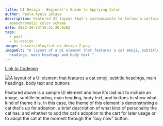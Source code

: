 ```yaml
---
title: UI Design - Beginner's Guide to Applying Color
author: Paola Ayala Zelaya
description: Featured UI layout that's customizable to follow a certain
  monochromatic color scheme
date: 2022-10-23T18:55:20.638Z
tags:
  - post
  - ui-design
image: /assets/blog/cat-ui-design-2.png
imageAlt: "A layout of a UI element that features a cat emoji, subtitle
  headings, main headings and body text "
---
```

[L﻿ink to Codepen](https://codepen.io/payalazelaya/full/xxjazZg)

![A layout of a UI element that features a cat emoji, subtitle headings, main headings, body text and buttons](/assets/blog/cat-ui-design.png "UI Beginner's Guide to Applying Color")

F﻿eatured above is a sample UI element and how it's laid out to include an image, subtitle heading, main heading, body text, and buttons to show what kind of theme it is. In this case, the theme of this element is demonstrating a cat that's up for adoption, a brief description of what kind of personality the cat has, and whether to add the cat's adoption to the cart for later usage or to adopt the cat at the moment through the "buy now" button.